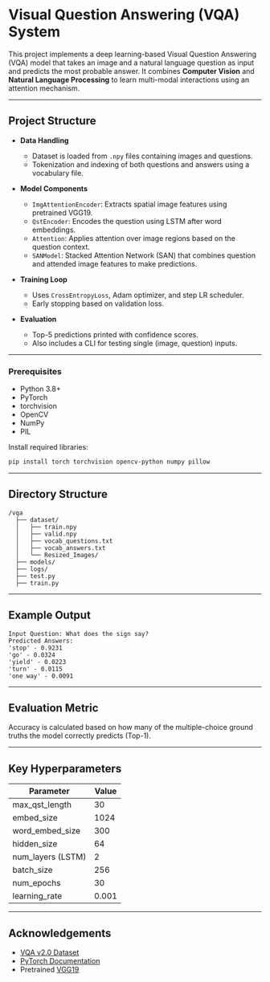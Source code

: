 
#  Visual Question Answering (VQA) System

This project implements a deep learning-based Visual Question Answering (VQA) model that takes an image and a natural language question as input and predicts the most probable answer. It combines **Computer Vision** and **Natural Language Processing** to learn multi-modal interactions using an attention mechanism.

---



##  Project Structure

- **Data Handling**
  - Dataset is loaded from `.npy` files containing images and questions.
  - Tokenization and indexing of both questions and answers using a vocabulary file.

- **Model Components**
  - `ImgAttentionEncoder`: Extracts spatial image features using pretrained VGG19.
  - `QstEncoder`: Encodes the question using LSTM after word embeddings.
  - `Attention`: Applies attention over image regions based on the question context.
  - `SANModel`: Stacked Attention Network (SAN) that combines question and attended image features to make predictions.

- **Training Loop**
  - Uses `CrossEntropyLoss`, Adam optimizer, and step LR scheduler.
  - Early stopping based on validation loss.

- **Evaluation**
  - Top-5 predictions printed with confidence scores.
  - Also includes a CLI for testing single (image, question) inputs.

---
### Prerequisites

- Python 3.8+
- PyTorch
- torchvision
- OpenCV
- NumPy
- PIL

Install required libraries:

```bash
pip install torch torchvision opencv-python numpy pillow
```

---

##  Directory Structure

```
/vqa
  ├── dataset/
  │   ├── train.npy
  │   ├── valid.npy
  │   ├── vocab_questions.txt
  │   ├── vocab_answers.txt
  │   └── Resized_Images/
  ├── models/
  ├── logs/
  ├── test.py
  ├── train.py
```

---




##  Example Output

```
Input Question: What does the sign say?
Predicted Answers:
'stop' - 0.9231  
'go' - 0.0324  
'yield' - 0.0223  
'turn' - 0.0115  
'one way' - 0.0091  
```

---

##  Evaluation Metric

Accuracy is calculated based on how many of the multiple-choice ground truths the model correctly predicts (Top-1).

---

##  Key Hyperparameters

| Parameter         | Value  |
|-------------------|--------|
| max_qst_length    | 30     |
| embed_size        | 1024   |
| word_embed_size   | 300    |
| hidden_size       | 64     |
| num_layers (LSTM) | 2      |
| batch_size        | 256    |
| num_epochs        | 30     |
| learning_rate     | 0.001  |

---

##  Acknowledgements

- [VQA v2.0 Dataset](https://visualqa.org/)
- [PyTorch Documentation](https://pytorch.org/)
- Pretrained [VGG19](https://pytorch.org/vision/stable/models.html)
